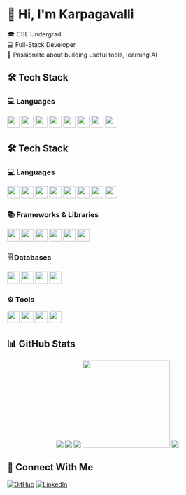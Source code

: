 # 👋 Hi, I'm Karpagavalli

🎓 CSE Undergrad  
💻 Full-Stack Developer   
🌱 Passionate about building useful tools, learning AI

<!--  
## 🧰 My Toolbox

| Area       | Tools & Tech |
|------------|---------------|
| 💻 Languages | Java, Python, C, Dart, JavaScript, SQL |
| 🌐 Frontend | React, Flutter, HTML, CSS |
| 🔧 Backend  | Flask, Node.js, Spring Boot |
| 🗄️ Database | MySQL, PostgreSQL, MongoDB, Oracle S | -->

## 🛠 Tech Stack

### 💻 Languages
<img src="https://img.shields.io/badge/Python-3776AB?logo=python&logoColor=white&style=for-the-badge" height="28"/> <img src="https://img.shields.io/badge/Java-007396?logo=java&logoColor=white&style=for-the-badge" height="28"/> <img src="https://img.shields.io/badge/C-00599C?logo=c&logoColor=white&style=for-the-badge" height="28"/> <img src="https://img.shields.io/badge/Dart-0175C2?logo=dart&logoColor=white&style=for-the-badge" height="28"/> <img src="https://img.shields.io/badge/SQL-4479A1?logo=mysql&logoColor=white&style=for-the-badge" height="28"/> <img src="https://img.shields.io/badge/HTML5-E34F26?logo=html5&logoColor=white&style=for-the-badge" height="28"/> <img src="https://img.shields.io/badge/CSS3-1572B6?logo=css3&logoColor=white&style=for-the-badge" height="28"/> <img src="https://img.shields.io/badge/JavaScript-F7DF1E?logo=javascript&logoColor=black&style=for-the-badge" height="28"/>


## 🛠 Tech Stack

### 💻 Languages
<img src="https://img.shields.io/badge/JavaScript-F7DF1E?logo=javascript&logoColor=black&style=for-the-badge" height="28"/> <img src="https://img.shields.io/badge/Python-3776AB?logo=python&logoColor=white&style=for-the-badge" height="28"/> 
<img src="https://img.shields.io/badge/Java-007396?logo=java&logoColor=white&style=for-the-badge" height="28"/>
<img src="https://img.shields.io/badge/C-00599C?logo=c&logoColor=white&style=for-the-badge" height="28"/>
<img src="https://img.shields.io/badge/Dart-0175C2?logo=dart&logoColor=white&style=for-the-badge" height="28"/>
<img src="https://img.shields.io/badge/SQL-4479A1?logo=mysql&logoColor=white&style=for-the-badge" height="28"/>
<img src="https://img.shields.io/badge/HTML5-E34F26?logo=html5&logoColor=white&style=for-the-badge" height="28"/>
<img src="https://img.shields.io/badge/CSS3-1572B6?logo=css3&logoColor=white&style=for-the-badge" height="28"/>


### 📚 Frameworks & Libraries
<img src="https://img.shields.io/badge/Spring%20Boot-6DB33F?logo=springboot&logoColor=white&style=for-the-badge" height="28"/> <img src="https://img.shields.io/badge/React-20232A?logo=react&logoColor=61DAFB&style=for-the-badge" height="28"/>
<img src="https://img.shields.io/badge/Redux-764ABC?logo=redux&logoColor=white&style=for-the-badge" height="28"/>
<img src="https://img.shields.io/badge/Flask-000000?logo=flask&logoColor=white&style=for-the-badge" height="28"/>
<img src="https://img.shields.io/badge/Node.js-339933?logo=nodedotjs&logoColor=white&style=for-the-badge" height="28"/>
<img src="https://img.shields.io/badge/Flutter-02569B?logo=flutter&logoColor=white&style=for-the-badge" height="28"/>


### 🗄️ Databases
<img src="https://img.shields.io/badge/MySQL-4479A1?logo=mysql&logoColor=white&style=for-the-badge" height="28"/> <img src="https://img.shields.io/badge/PostgreSQL-336791?logo=postgresql&logoColor=white&style=for-the-badge" height="28"/>
<img src="https://img.shields.io/badge/Oracle-F80000?logo=oracle&logoColor=white&style=for-the-badge" height="28"/>
<img src="https://img.shields.io/badge/MongoDB-4EA94B?logo=mongodb&logoColor=white&style=for-the-badge" height="28"/>


### ⚙️ Tools
<img src="https://img.shields.io/badge/Git-F05032?logo=git&logoColor=white&style=for-the-badge" height="28"/> <img src="https://img.shields.io/badge/GitHub-181717?logo=github&logoColor=white&style=for-the-badge" height="28"/>
<img src="https://img.shields.io/badge/Postman-FF6C37?logo=postman&logoColor=white&style=for-the-badge" height="28"/>
<img src="https://img.shields.io/badge/Redis-DC382D?logo=redis&logoColor=white&style=for-the-badge" height="28"/>


## 📊 GitHub Stats

<div align="center">
  <img src="http://github-profile-summary-cards.vercel.app/api/cards/repos-per-language?username=kv-06&theme=tokyonight" />
  <img src="http://github-profile-summary-cards.vercel.app/api/cards/most-commit-language?username=kv-06&theme=tokyonight" />
  <img src="http://github-profile-summary-cards.vercel.app/api/cards/profile-details?username=kv-06&theme=ocean_dark" />

 <img height="200em" src="https://github-readme-stats.vercel.app/api/top-langs/?username=kv-06&layout=compact&theme=tokyonight&hide_border=true" />
  <img src="http://github-profile-summary-cards.vercel.app/api/cards/stats?username=kv-06&theme=tokyonight" />
</div>




## 🔗 Connect With Me

[![GitHub](https://img.shields.io/badge/GitHub-181717?logo=github&logoColor=white&style=for-the-badge)](https://github.com/kv-06)
[![LinkedIn](https://img.shields.io/badge/LinkedIn-0A66C2?logo=linkedin&logoColor=white&style=for-the-badge)](https://linkedin.com/in/karpagavalli-s-8609b1303/)

